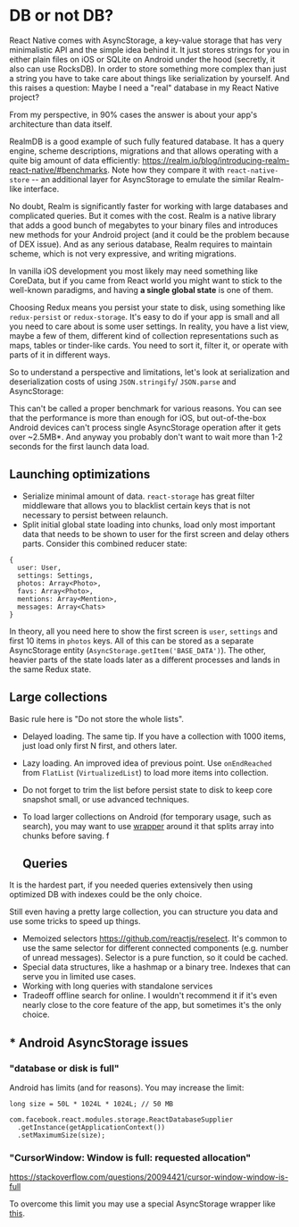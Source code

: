 # DB or not DB?

React Native comes with AsyncStorage, a key-value storage that has very minimalistic API and the simple idea behind it. It just stores strings for you in either plain files on iOS or SQLite on Android under the hood (secretly, it also can use RocksDB). In order to store something more complex than just a string you have to take care about things like serialization by yourself. And this raises a question: Maybe I need a "real" database in my React Native project?

From my perspective, in 90% cases the answer is about your app's architecture than data itself.

RealmDB is a good example of such fully featured database. It has a query engine, scheme descriptions, migrations and that allows operating with a quite big amount of data efficiently: <https://realm.io/blog/introducing-realm-react-native/#benchmarks>. Note how they compare it with `react-native-store` -- an additional layer for AsyncStorage to emulate the similar Realm-like interface.

No doubt, Realm is significantly faster for working with large databases and complicated queries. But it comes with the cost. Realm is a native library that adds a good bunch of megabytes to your binary files and introduces new methods for your Android project (and it could be the problem because of DEX issue). And as any serious database, Realm requires to maintain scheme, which is not very expressive, and writing migrations.

In vanilla iOS development you most likely may need something like CoreData, but if you came from React world you might want to stick to the well-known paradigms, and having **a single global state** is one of them.

Choosing Redux means you persist your state to disk, using something like `redux-persist` or `redux-storage`. It's easy to do if your app is small and all you need to care about is some user settings. In reality, you have a list view, maybe a few of them, different kind of collection representations such as maps, tables or tinder-like cards. You need to sort it, filter it, or operate with parts of it in different ways.

So to understand a perspective and limitations, let's look at serialization and deserialization costs of using `JSON.stringify`/ `JSON.parse` and AsyncStorage:

This can't be called a proper benchmark for various reasons. You can see that the performance is more than enough for iOS, but out-of-the-box Android devices can't process single AsyncStorage operation after it gets over ~2.5MB*. And anyway you probably don't want to wait more than 1-2 seconds for the first launch data load.

## Launching optimizations

- Serialize minimal amount of data. `react-storage` has great filter middleware that allows you to blacklist certain keys that is not necessary to persist between relaunch.
- Split initial global state loading into chunks, load only most important data that needs to be shown to user for the first screen and delay others parts. Consider this combined reducer state:

```
{
  user: User,
  settings: Settings,
  photos: Array<Photo>,
  favs: Array<Photo>,
  mentions: Array<Mention>,
  messages: Array<Chats>
}
```

In theory, all you need here to show the first screen is `user`, `settings` and first 10 items in `photos` keys. All of this can be stored as a separate AsyncStorage entity (`AsyncStorage.getItem('BASE_DATA')`). The other, heavier parts of the state loads later as a different processes and lands in the same Redux state.

## Large collections

Basic rule here is "Do not store the whole lists".

- Delayed loading. The same tip. If you have a collection with 1000 items, just load only first N first, and others later.
- Lazy loading. An improved idea of previous point. Use `onEndReached` from `FlatList` (`VirtualizedList`) to load more items into collection.
- Do not forget to trim the list before persist state to disk to keep core snapshot small, or use advanced techniques.
- To load larger collections on Android (for temporary usage, such as search), you may want to use [wrapper](https://github.com/ptmt/using-async-storage-in-react-native/blob/master/AsyncStorageArrayWrapper.js) around it that splits array into chunks before saving. f

  ## Queries

It is the hardest part, if you needed queries extensively then using optimized DB with indexes could be the only choice.

Still even having a pretty large collection, you can structure you data and use some tricks to speed up things.

- Memoized selectors <https://github.com/reactjs/reselect>. It's common to use the same selector for different connected components (e.g. number of unread messages). Selector is a pure function, so it could be cached.
- Special data structures, like a hashmap or a binary tree. Indexes that can serve you in limited use cases.
- Working with long queries with standalone services
- Tradeoff offline search for online. I wouldn't recommend it if it's even nearly close to the core feature of the app, but sometimes it's the only choice.

## * Android AsyncStorage issues

### "database or disk is full"

Android has limits (and for reasons). You may increase the limit:

```
long size = 50L * 1024L * 1024L; // 50 MB

com.facebook.react.modules.storage.ReactDatabaseSupplier
  .getInstance(getApplicationContext())
  .setMaximumSize(size);
```

### "CursorWindow: Window is full: requested allocation"

<https://stackoverflow.com/questions/20094421/cursor-window-window-is-full>

To overcome this limit you may use a special AsyncStorage wrapper like [this](https://github.com/ptmt/using-async-storage-in-react-native/blob/master/AsyncStorageArrayWrapper.js).

